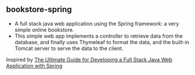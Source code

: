 ## bookstore-spring
- A full stack java web application using the Spring framework: a very simple online bookstore.
- This simple web app implements a controller to retrieve data from the database, and finally uses Thymeleaf to format the data, and the built-in Tomcat server to serve the data to the client.

Inspired by [The Ultimate Guide for Developing a Full Stack Java Web Application with Spring
](https://levelup.gitconnected.com/the-ultimate-guide-for-developing-a-full-stack-java-web-application-with-spring-cd385759172)

